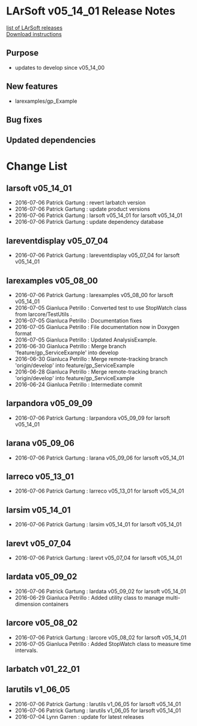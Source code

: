 # LArSoft v05_14_01 Release Notes



[list of LArSoft releases](LArSoft_release_list)  
[Download instructions](http://scisoft.fnal.gov/scisoft/bundles/larsoft/v05_14_01/larsoft-v05_14_01.html)

## Purpose

-   updates to develop since v05_14_00

## New features

-   larexamples/gp_Example

## Bug fixes

## Updated dependencies

# Change List

## larsoft v05_14_01

-   2016-07-06 Patrick Gartung : revert larbatch version
-   2016-07-06 Patrick Gartung : update product versions
-   2016-07-06 Patrick Gartung : larsoft v05_14_01 for larsoft v05_14_01
-   2016-07-06 Patrick Gartung : update dependency database

## lareventdisplay v05_07_04

-   2016-07-06 Patrick Gartung : lareventdisplay v05_07_04 for larsoft v05_14_01

## larexamples v05_08_00

-   2016-07-06 Patrick Gartung : larexamples v05_08_00 for larsoft v05_14_01
-   2016-07-05 Gianluca Petrillo : Converted test to use StopWatch class from larcore/TestUtils .
-   2016-07-05 Gianluca Petrillo : Documentation fixes
-   2016-07-05 Gianluca Petrillo : File documentation now in Doxygen format
-   2016-07-05 Gianluca Petrillo : Updated AnalysisExample.
-   2016-06-30 Gianluca Petrillo : Merge branch 'feature/gp_ServiceExample' into develop
-   2016-06-30 Gianluca Petrillo : Merge remote-tracking branch 'origin/develop' into feature/gp_ServiceExample
-   2016-06-28 Gianluca Petrillo : Merge remote-tracking branch 'origin/develop' into feature/gp_ServiceExample
-   2016-06-24 Gianluca Petrillo : Intermediate commit

## larpandora v05_09_09

-   2016-07-06 Patrick Gartung : larpandora v05_09_09 for larsoft v05_14_01

## larana v05_09_06

-   2016-07-06 Patrick Gartung : larana v05_09_06 for larsoft v05_14_01

## larreco v05_13_01

-   2016-07-06 Patrick Gartung : larreco v05_13_01 for larsoft v05_14_01

## larsim v05_14_01

-   2016-07-06 Patrick Gartung : larsim v05_14_01 for larsoft v05_14_01

## larevt v05_07_04

-   2016-07-06 Patrick Gartung : larevt v05_07_04 for larsoft v05_14_01

## lardata v05_09_02

-   2016-07-06 Patrick Gartung : lardata v05_09_02 for larsoft v05_14_01
-   2016-06-29 Gianluca Petrillo : Added utility class to manage multi-dimension containers

## larcore v05_08_02

-   2016-07-06 Patrick Gartung : larcore v05_08_02 for larsoft v05_14_01
-   2016-07-05 Gianluca Petrillo : Added StopWatch class to measure time intervals.

## larbatch v01_22_01

## larutils v1_06_05

-   2016-07-06 Patrick Gartung : larutils v1_06_05 for larsoft v05_14_01
-   2016-07-06 Patrick Gartung : larutils v1_06_05 for larsoft v05_14_01
-   2016-07-04 Lynn Garren : update for latest releases
